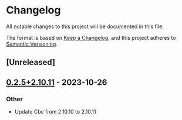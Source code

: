 # Changelog
All notable changes to this project will be documented in this file.

The format is based on [Keep a Changelog](https://keepachangelog.com/en/1.0.0/),
and this project adheres to [Semantic Versioning](https://semver.org/spec/v2.0.0.html).

## [Unreleased]

## [0.2.5+2.10.11](https://github.com/Maroon502/cbc-src/compare/v0.2.4+2.10.10...v0.2.5+2.10.11) - 2023-10-26

### Other
- Update Cbc from 2.10.10 to 2.10.11

